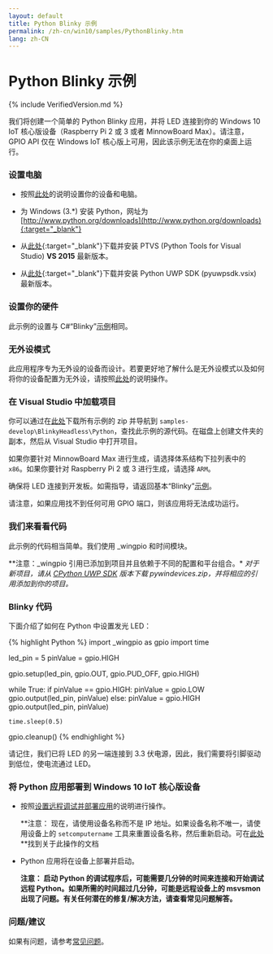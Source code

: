 ```yaml
---
layout: default
title: Python Blinky 示例
permalink: /zh-cn/win10/samples/PythonBlinky.htm
lang: zh-CN
---
```


# Python Blinky 示例

{% include VerifiedVersion.md %}

我们将创建一个简单的 Python Blinky 应用，并将 LED 连接到你的 Windows 10 IoT 核心版设备（Raspberry Pi 2 或 3 或者 MinnowBoard Max）。请注意，GPIO API 仅在 Windows IoT 核心版上可用，因此该示例无法在你的桌面上运行。

### 设置电脑
* 按照[此处]({{site.baseurl}}/{{page.lang}}/GetStarted.htm)的说明设置你的设备和电脑。

* 为 Windows \(3.\*\) 安装 Python，网址为 [http://www.python.org/downloads](http://www.python.org/downloads){:target="_blank"}

* 从[此处](https://github.com/microsoft/ptvs/releases){:target="_blank"}下载并安装 PTVS \(Python Tools for Visual Studio\) **VS 2015** 最新版本。

* 从[此处](https://github.com/ms-iot/python/releases){:target="_blank"}下载并安装 Python UWP SDK \(pyuwpsdk.vsix\) 最新版本。

### 设置你的硬件
此示例的设置与 C\#“Blinky”[示例]({{site.baseurl}}/{{page.lang}}/win10/samples/Blinky.htm)相同。

### 无外设模式

此应用程序专为无外设的设备而设计。若要更好地了解什么是无外设模式以及如何将你的设备配置为无外设，请按照[此处]({{site.baseurl}}/{{page.lang}}/win10/HeadlessMode.htm)的说明操作。

### 在 Visual Studio 中加载项目

你可以通过在[此处](https://github.com/ms-iot/samples/archive/develop.zip)下载所有示例的 zip 并导航到 `samples-develop\BlinkyHeadless\Python`，查找此示例的源代码。在磁盘上创建文件夹的副本，然后从 Visual Studio 中打开项目。

如果你要针对 MinnowBoard Max 进行生成，请选择体系结构下拉列表中的 `x86`。如果你要针对 Raspberry Pi 2 或 3 进行生成，请选择 `ARM`。

确保将 LED 连接到开发板。如需指导，请返回基本“Blinky”[示例]({{site.baseurl}}/{{page.lang}}/win10/samples/Blinky.htm)。

请注意，如果应用找不到任何可用 GPIO 端口，则该应用将无法成功运行。

### 我们来看看代码
此示例的代码相当简单。我们使用 \_wingpio 和时间模块。

*\*注意：\_wingpio 引用已添加到项目并且依赖于不同的配置和平台组合。\* *对于新项目，请从 [CPython UWP SDK](https://github.com/ms-iot/python/releases) 版本下载 pywindevices.zip，并将相应的引用添加到你的项目。*

### Blinky 代码
下面介绍了如何在 Python 中设置发光 LED：

{% highlight Python %}
import _wingpio as gpio
import time

led_pin = 5
pinValue = gpio.HIGH

gpio.setup(led_pin, gpio.OUT, gpio.PUD_OFF, gpio.HIGH)

while True:
    if pinValue == gpio.HIGH:
        pinValue = gpio.LOW
        gpio.output(led_pin, pinValue)
    else:
        pinValue = gpio.HIGH
        gpio.output(led_pin, pinValue)

    time.sleep(0.5)

gpio.cleanup()
{% endhighlight %}

请记住，我们已将 LED 的另一端连接到 3.3 伏电源，因此，我们需要将引脚驱动到低位，使电流通过 LED。

### 将 Python 应用部署到 Windows 10 IoT 核心版设备

* 按照[设置远程调试并部署应用]({{site.baseurl}}/{{page.lang}}/win10/AppDeployment.htm#python)的说明进行操作。

	**注意： 现在，请使用设备名称而不是 IP 地址。如果设备名称不唯一，请使用设备上的 `setcomputername` 工具来重置设备名称，然后重新启动。可在[此处]({{site.baseurl}}/{{page.lang}}/win10/samples/PowerShell.htm)**找到关于此操作的文档

* Python 应用将在设备上部署并启动。

	**注意： 启动 Python 的调试程序后，可能需要几分钟的时间来连接和开始调试远程 Python。如果所需的时间超过几分钟，可能是远程设备上的 msvsmon 出现了问题。有关任何潜在的修复/解决方法，请查看常见问题解答。**

### 问题/建议

如果有问题，请参考[常见问题]({{site.baseurl}}/{{page.lang}}/Faqs.htm)。
